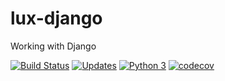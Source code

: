 # lux-django
Working with Django

[![Build Status](https://travis-ci.org/luxmafra/pytools.svg?branch=master)](https://travis-ci.org/luxmafra/lux-django)
[![Updates](https://pyup.io/repos/github/luxmafra/pytools/shield.svg)](https://pyup.io/repos/github/luxmafra/lux-django/)
[![Python 3](https://pyup.io/repos/github/luxmafra/pytools/python-3-shield.svg)](https://pyup.io/repos/github/luxmafra/lux-django/)
[![codecov](https://codecov.io/gh/luxmafra/pytools/branch/master/graph/badge.svg)](https://codecov.io/gh/luxmafra/lux-django)
